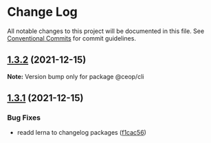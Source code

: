 # Change Log

All notable changes to this project will be documented in this file.
See [Conventional Commits](https://conventionalcommits.org) for commit guidelines.

## [1.3.2](https://github.com/ceopaludetto/ceop/compare/@ceop/cli@1.3.1...@ceop/cli@1.3.2) (2021-12-15)

**Note:** Version bump only for package @ceop/cli





## [1.3.1](https://github.com/ceopaludetto/ceop/compare/@ceop/cli@1.2.14...@ceop/cli@1.3.1) (2021-12-15)


### Bug Fixes

* readd lerna to changelog packages ([f1cac56](https://github.com/ceopaludetto/ceop/commit/f1cac5683ac7b3ecf9db0a3bcd0148a4f5ce6eea))
